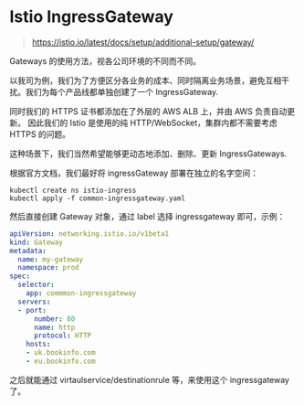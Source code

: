 # Istio IngressGateway

>https://istio.io/latest/docs/setup/additional-setup/gateway/

Gateways 的使用方法，视各公司环境的不同而不同。

以我司为例，我们为了方便区分各业务的成本、同时隔离业务场景，避免互相干扰。我们为每个产品线都单独创建了一个 IngressGateway.

同时我们的 HTTPS 证书都添加在了外层的 AWS ALB 上，并由 AWS 负责自动更新。
因此我们的 Istio 是使用的纯 HTTP/WebSocket，集群内都不需要考虑 HTTPS 的问题。

这种场景下，我们当然希望能够更动态地添加、删除、更新 IngressGateways.

根据官方文档，我们最好将 ingressGateway 部署在独立的名字空间：

```shell
kubectl create ns istio-ingress
kubectl apply -f common-ingressgateway.yaml
```

然后直接创建 Gateway 对象，通过 label 选择 ingressgateway 即可，示例：

```yaml
apiVersion: networking.istio.io/v1beta1
kind: Gateway
metadata:
  name: my-gateway
  namespace: prod
spec:
  selector:
    app: commmon-ingressgateway
  servers:
  - port:
      number: 80
      name: http
      protocol: HTTP
    hosts:
    - uk.bookinfo.com
    - eu.bookinfo.com
```

之后就能通过 virtaulservice/destinationrule 等，来使用这个 ingressgateway 了。